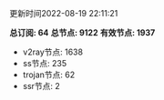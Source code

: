 更新时间2022-08-19 22:11:21

**总订阅: 64**
**总节点: 9122**
**有效节点: 1937**
- v2ray节点: 1638
- ss节点: 235
- trojan节点: 62
- ssr节点: 2
